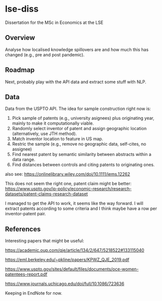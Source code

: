 # lse-diss
Dissertation for the MSc in Economics at the LSE

## Overview

Analyse how localised knowledge spillovers are and how much this has changed (e.g., pre and post pandemic).

## Roadmap

Next, probably play with the API data and extract some stuff with NLP.

## Data

Data from the USPTO API. The idea for sample construction right now is:
1. Pick sample of patents (e.g., university asignees) plus originating year, mainly to make it computationally viable.
2. Randomly select inventor of patent and assign geographic location (alternatively, use JTH method).
3. Match inventor location to feature in US map.
4. Restric the sample (e.g., remove no geographic data, self-cites, no assignee)
5. Find nearest patent by semantic similarity between abstracts within a data range.
6. Find distances between controls and citing patents to originating ones.

also see: https://onlinelibrary.wiley.com/doi/10.1111/jems.12262

This does not seem the right one, patent claim might be better: https://www.uspto.gov/ip-policy/economic-research/research-datasets/patent-claims-research-dataset

I managed to get the API to work, it seems like the way forward. I will extract patents according to some criteria and I think maybe have a row per inventor-patent pair.

## References

Interesting papers that might be useful:

https://academic.oup.com/qje/article/134/2/647/5218522#133115040

https://eml.berkeley.edu/~pkline/papers/KPWZ_QJE_2019.pdf

https://www.uspto.gov/sites/default/files/documents/oce-women-patentees-report.pdf

https://www.journals.uchicago.edu/doi/full/10.1086/723636

Keeping in EndNote for now.
